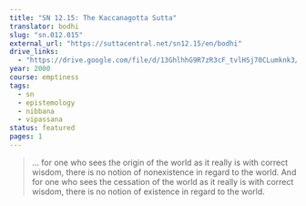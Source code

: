 ```yaml
---
title: "SN 12.15: The Kaccanagotta Sutta"
translator: bodhi
slug: "sn.012.015"
external_url: "https://suttacentral.net/sn12.15/en/bodhi"
drive_links:
  - "https://drive.google.com/file/d/13GhlhhG9R7zR3cF_tvlHSj70CLumknk3/view?usp=drivesdk"
year: 2000
course: emptiness
tags:
  - sn
  - epistemology
  - nibbana
  - vipassana
status: featured
pages: 1
---
```


> … for one who sees the origin of the world as it really is with correct wisdom, there is no notion of nonexistence in regard to the world. And for one who sees the cessation of the world as it really is with correct wisdom, there is no notion of existence in regard to the world.
